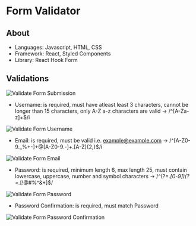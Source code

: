# Form Validator

## About

- Languages: Javascript, HTML, CSS
- Framework: React, Styled Components
- Library: React Hook Form

## Validations

![Validate Form Submission](https://media.giphy.com/media/6EX8xOTPCu2AUwC7PX/giphy.gif)

- Username: is required, must have atleast least 3 characters, cannot be longer than 15 characters, only A-Z a-z characters are valid -> /^[A-Za-z]+\$/i

![Validate Form Username](https://media.giphy.com/media/Vatkoa6b9uqHe5k27R/giphy.gif)

- Email: is required, must be valid i.e. example@example.com -> /^[A-Z0-9._%+-]+@[A-Z0-9.-]+\.[A-Z]{2,}\$/i

![Validate Form Email](https://media.giphy.com/media/a2BLBHmrCjm183J0kh/giphy.gif)

- Password: is required, minimum length 6, max length 25, must contain lowercase, uppercase, number and symbol characters -> /^(?=._[0-9])(?=._[!@#$%^&*])[a-zA-Z0-9!@#$%^&*]\$/

![Validate Form Password](https://media.giphy.com/media/a1BxY5RTwHSfcc4bSz/giphy.gif)

- Password Confirmation: is required, must match Password

![Validate Form Password Confirmation](https://media.giphy.com/media/DV34dUUn9PWuzLqkeV/giphy.gif)
